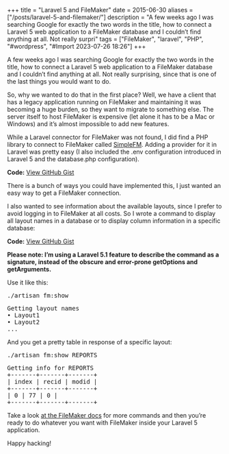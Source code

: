 +++
title = "Laravel 5 and FileMaker"
date = 2015-06-30
aliases = ["/posts/laravel-5-and-filemaker/"]
description = "A few weeks ago I was searching Google for exactly the two words in the title, how to connect a Laravel 5 web application to a FileMaker database and I couldn’t find anything at all. Not really surpri"
tags = ["FileMaker", "laravel", "PHP", "#wordpress", "#Import 2023-07-26 18:26"]
+++

<p>A few weeks ago I was searching Google for exactly the two words in the title, how to connect a Laravel 5 web application to a FileMaker database and I couldn&#8217;t find anything at all. Not really surprising, since that is one of the last things you would want to do.</p>
<p>So, why we wanted to do that in the first place? Well, we have a client that has a legacy application running on FileMaker and maintaining it was becoming a huge burden, so they want to migrate to something else. The server itself to host FileMaker is expensive (let alone it has to be a Mac or Windows) and it&#8217;s almost impossible to add new features.</p>
<p>While a Laravel connector for FileMaker was not found, I did find a PHP library to connect to FileMaker called <a href="https://github.com/soliantconsulting/SimpleFM" target="_blank" rel="noopener">SimpleFM</a>. Adding a provider for it in Laravel was pretty easy (I also included the .env configuration introduced in Laravel 5 and the database.php configuration).</p>


**Code:** [View GitHub Gist](https://gist.github.com/arsfeld/3a6995d50128061ba709)



<p>There is a bunch of ways you could have implemented this, I just wanted an easy way to get a FileMaker connection.</p>
<p>I also wanted to see information about the available layouts, since I prefer to avoid logging in to FileMaker at all costs. So I wrote a command to display all layout names in a database or to display column information in a specific database:</p>


**Code:** [View GitHub Gist](https://gist.github.com/arsfeld/eed276cd33bf61b857db)



<p><strong>Please note: I&#8217;m using a Laravel 5.1 feature to describe the command as a signature, instead of the obscure and error-prone getOptions and getArguments.</strong></p>
<p>Use it like this:</p>
<pre>./artisan fm:show
</pre>
<pre>Getting layout names
• Layout1
• Layout2
...
</pre>
<p>And you get a pretty table in response of a specific layout:</p>
<pre>
./artisan fm:show REPORTS
</pre>
<pre>Getting info for REPORTS
+-------+-------+-------+
| index | recid | modid |
+-------+-------+-------+
| 0 | 77 | 0 |
+-------+-------+-------+
</pre>
<p>Take a look <a href="https://www.filemaker.com/support/product/docs/12/fms/fms12_cwp_xml_en.pdf" target="_blank" rel="noopener">at the FileMaker docs</a> for more commands and then you&#8217;re ready to do whatever you want with FileMaker inside your Laravel 5 application.</p>
<p>Happy hacking!</p>